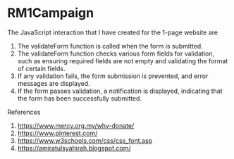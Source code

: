 # RM1Campaign
The JavaScript interaction that I have created for the 1-page website are
1. The validateForm function is called when the form is submitted.
2. The validateForm function checks various form fields for validation, such as ensuring required fields are not empty and validating the format of certain fields.
3. If any validation fails, the form submission is prevented, and error messages are displayed.
4. If the form passes validation, a notification is displayed, indicating that the form has been successfully submitted.

References
1. https://www.mercy.org.my/why-donate/
2. https://www.pinterest.com/
3. https://www.w3schools.com/css/css_font.asp
4. https://amiratulsyahirah.blogspot.com/
